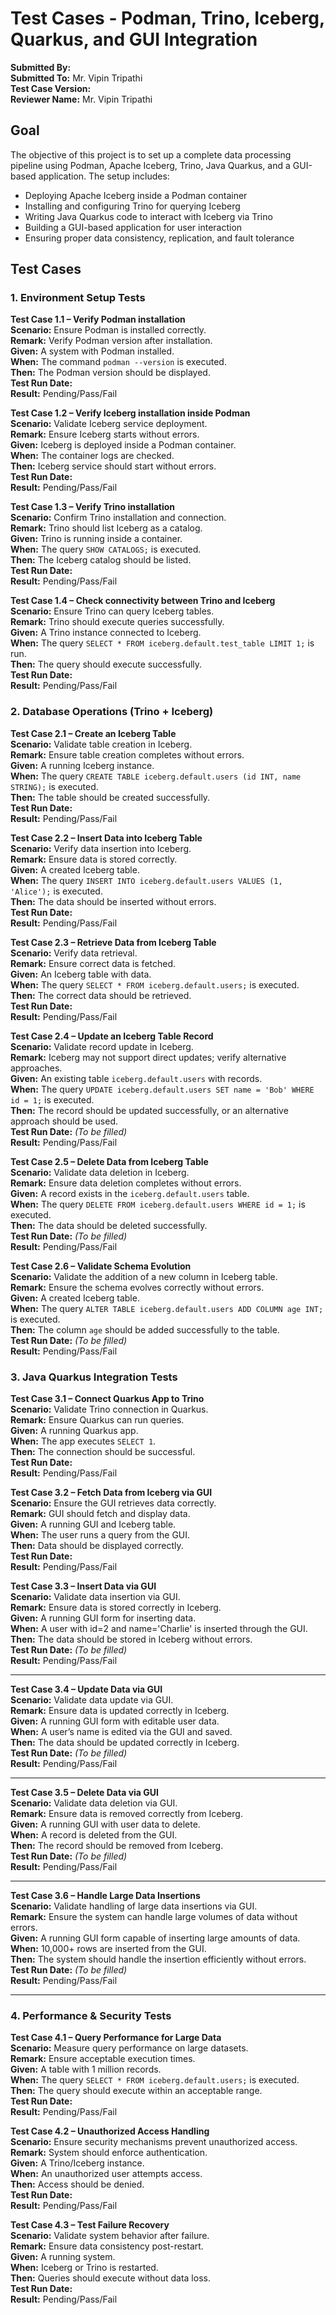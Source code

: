 # Test Cases - Podman, Trino, Iceberg, Quarkus, and GUI Integration

**Submitted By:**  
**Submitted To:** Mr. Vipin Tripathi  
**Test Case Version:**  
**Reviewer Name:** Mr. Vipin Tripathi  

## Goal

The objective of this project is to set up a complete data processing pipeline using Podman, Apache Iceberg, Trino, Java Quarkus, and a GUI-based application. The setup includes:

- Deploying Apache Iceberg inside a Podman container
- Installing and configuring Trino for querying Iceberg
- Writing Java Quarkus code to interact with Iceberg via Trino
- Building a GUI-based application for user interaction
- Ensuring proper data consistency, replication, and fault tolerance

## Test Cases

### 1. Environment Setup Tests

**Test Case 1.1 – Verify Podman installation**  
**Scenario:** Ensure Podman is installed correctly.  
**Remark:** Verify Podman version after installation.  
**Given:** A system with Podman installed.  
**When:** The command `podman --version` is executed.  
**Then:** The Podman version should be displayed.  
**Test Run Date:**  
**Result:** Pending/Pass/Fail  

**Test Case 1.2 – Verify Iceberg installation inside Podman**  
**Scenario:** Validate Iceberg service deployment.  
**Remark:** Ensure Iceberg starts without errors.  
**Given:** Iceberg is deployed inside a Podman container.  
**When:** The container logs are checked.  
**Then:** Iceberg service should start without errors.  
**Test Run Date:**  
**Result:** Pending/Pass/Fail  

**Test Case 1.3 – Verify Trino installation**  
**Scenario:** Confirm Trino installation and connection.  
**Remark:** Trino should list Iceberg as a catalog.  
**Given:** Trino is running inside a container.  
**When:** The query `SHOW CATALOGS;` is executed.  
**Then:** The Iceberg catalog should be listed.  
**Test Run Date:**  
**Result:** Pending/Pass/Fail  

**Test Case 1.4 – Check connectivity between Trino and Iceberg**  
**Scenario:** Ensure Trino can query Iceberg tables.  
**Remark:** Trino should execute queries successfully.  
**Given:** A Trino instance connected to Iceberg.  
**When:** The query `SELECT * FROM iceberg.default.test_table LIMIT 1;` is run.  
**Then:** The query should execute successfully.  
**Test Run Date:**  
**Result:** Pending/Pass/Fail  

### 2. Database Operations (Trino + Iceberg)

**Test Case 2.1 – Create an Iceberg Table**  
**Scenario:** Validate table creation in Iceberg.  
**Remark:** Ensure table creation completes without errors.  
**Given:** A running Iceberg instance.  
**When:** The query `CREATE TABLE iceberg.default.users (id INT, name STRING);` is executed.  
**Then:** The table should be created successfully.  
**Test Run Date:**  
**Result:** Pending/Pass/Fail  

**Test Case 2.2 – Insert Data into Iceberg Table**  
**Scenario:** Verify data insertion into Iceberg.  
**Remark:** Ensure data is stored correctly.  
**Given:** A created Iceberg table.  
**When:** The query `INSERT INTO iceberg.default.users VALUES (1, 'Alice');` is executed.  
**Then:** The data should be inserted without errors.  
**Test Run Date:**  
**Result:** Pending/Pass/Fail  

**Test Case 2.3 – Retrieve Data from Iceberg Table**  
**Scenario:** Verify data retrieval.  
**Remark:** Ensure correct data is fetched.  
**Given:** An Iceberg table with data.  
**When:** The query `SELECT * FROM iceberg.default.users;` is executed.  
**Then:** The correct data should be retrieved.  
**Test Run Date:**  
**Result:** Pending/Pass/Fail  



**Test Case 2.4 – Update an Iceberg Table Record**  
**Scenario:** Validate record update in Iceberg.  
**Remark:** Iceberg may not support direct updates; verify alternative approaches.  
**Given:** An existing table `iceberg.default.users` with records.  
**When:** The query `UPDATE iceberg.default.users SET name = 'Bob' WHERE id = 1;` is executed.  
**Then:** The record should be updated successfully, or an alternative approach should be used.  
**Test Run Date:** _(To be filled)_  
**Result:** Pending/Pass/Fail  



**Test Case 2.5 – Delete Data from Iceberg Table**  
**Scenario:** Validate data deletion in Iceberg.  
**Remark:** Ensure data deletion completes without errors.  
**Given:** A record exists in the `iceberg.default.users` table.  
**When:** The query `DELETE FROM iceberg.default.users WHERE id = 1;` is executed.  
**Then:** The data should be deleted successfully.  
**Test Run Date:** _(To be filled)_  
**Result:** Pending/Pass/Fail  



**Test Case 2.6 – Validate Schema Evolution**  
**Scenario:** Validate the addition of a new column in Iceberg table.  
**Remark:** Ensure the schema evolves correctly without errors.  
**Given:** A created Iceberg table.  
**When:** The query `ALTER TABLE iceberg.default.users ADD COLUMN age INT;` is executed.  
**Then:** The column `age` should be added successfully to the table.  
**Test Run Date:** _(To be filled)_  
**Result:** Pending/Pass/Fail  



### 3. Java Quarkus Integration Tests

**Test Case 3.1 – Connect Quarkus App to Trino**  
**Scenario:** Validate Trino connection in Quarkus.  
**Remark:** Ensure Quarkus can run queries.  
**Given:** A running Quarkus app.  
**When:** The app executes `SELECT 1`.  
**Then:** The connection should be successful.  
**Test Run Date:**  
**Result:** Pending/Pass/Fail  

**Test Case 3.2 – Fetch Data from Iceberg via GUI**  
**Scenario:** Ensure the GUI retrieves data correctly.  
**Remark:** GUI should fetch and display data.  
**Given:** A running GUI and Iceberg table.  
**When:** The user runs a query from the GUI.  
**Then:** Data should be displayed correctly.  
**Test Run Date:**  
**Result:** Pending/Pass/Fail 

**Test Case 3.3 – Insert Data via GUI**  
**Scenario:** Validate data insertion via GUI.  
**Remark:** Ensure data is stored correctly in Iceberg.  
**Given:** A running GUI form for inserting data.  
**When:** A user with id=2 and name='Charlie' is inserted through the GUI.  
**Then:** The data should be stored in Iceberg without errors.  
**Test Run Date:** _(To be filled)_  
**Result:** Pending/Pass/Fail  

---

**Test Case 3.4 – Update Data via GUI**  
**Scenario:** Validate data update via GUI.  
**Remark:** Ensure data is updated correctly in Iceberg.  
**Given:** A running GUI form with editable user data.  
**When:** A user’s name is edited via the GUI and saved.  
**Then:** The data should be updated correctly in Iceberg.  
**Test Run Date:** _(To be filled)_  
**Result:** Pending/Pass/Fail  

---

**Test Case 3.5 – Delete Data via GUI**  
**Scenario:** Validate data deletion via GUI.  
**Remark:** Ensure data is removed correctly from Iceberg.  
**Given:** A running GUI with user data to delete.  
**When:** A record is deleted from the GUI.  
**Then:** The record should be removed from Iceberg.  
**Test Run Date:** _(To be filled)_  
**Result:** Pending/Pass/Fail  

---

**Test Case 3.6 – Handle Large Data Insertions**  
**Scenario:** Validate handling of large data insertions via GUI.  
**Remark:** Ensure the system can handle large volumes of data without errors.  
**Given:** A running GUI form capable of inserting large amounts of data.  
**When:** 10,000+ rows are inserted from the GUI.  
**Then:** The system should handle the insertion efficiently without errors.  
**Test Run Date:** _(To be filled)_  
**Result:** Pending/Pass/Fail  

---

### 4. Performance & Security Tests

**Test Case 4.1 – Query Performance for Large Data**  
**Scenario:** Measure query performance on large datasets.  
**Remark:** Ensure acceptable execution times.  
**Given:** A table with 1 million records.  
**When:** The query `SELECT * FROM iceberg.default.users;` is executed.  
**Then:** The query should execute within an acceptable range.  
**Test Run Date:**  
**Result:** Pending/Pass/Fail  

**Test Case 4.2 – Unauthorized Access Handling**  
**Scenario:** Ensure security mechanisms prevent unauthorized access.  
**Remark:** System should enforce authentication.  
**Given:** A Trino/Iceberg instance.  
**When:** An unauthorized user attempts access.  
**Then:** Access should be denied.  
**Test Run Date:**  
**Result:** Pending/Pass/Fail  

**Test Case 4.3 – Test Failure Recovery**  
**Scenario:** Validate system behavior after failure.  
**Remark:** Ensure data consistency post-restart.  
**Given:** A running system.  
**When:** Iceberg or Trino is restarted.  
**Then:** Queries should execute without data loss.  
**Test Run Date:**  
**Result:** Pending/Pass/Fail  
